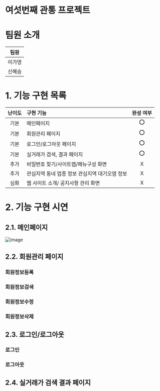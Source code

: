 # 여섯번째 관통 프로젝트 


# 팀원 소개

| 팀원   |
| ------ |
| 이가영 |
| 신혜승 |

# 1. 기능 구현 목록 
| 난이도 | 구현 기능                           | 완성 여부 |
| :----: | :---------------------------------- | :-------: |
|  기본  | 메인페이지           |    ⭕     |
|  기본  | 회원관리 페이지  |    ⭕     |
|  기본  | 로그인/로그아웃 페이지             |    ⭕     |
|  기본  | 실거래가 검색, 결과 페이지   |    ⭕      |
|  추가 | 비밀번호 찾기/사이트맵/메뉴구성 화면   |    X       |
|  추가  | 관심지역 동네 업종 정보 관심지역 대기오염 정보   |    X      |
|  심화  | 웹 사이트 소개/ 공지사항 관리 화면     |   X     |






# 2. 기능 구현 시연
## 2.1. 메인페이지  
![image](https://github.com/gayoung1115/Algorithm/assets/63089026/2251a558-755c-47c1-91d2-63a3dd2645eb)

## 2.2. 회원관리 페이지
### 회원정보등록


### 회원정보검색

### 회원정보수정

### 회원정보삭제



## 2.3. 로그인/로그아웃
### 로그인

### 로그아웃


## 2.4.  실거래가 검색 결과 페이지


